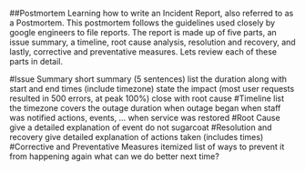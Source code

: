 ##Postmortem
Learning how to write an Incident Report, also referred to as a Postmortem. This postmortem follows the guidelines used closely by google engineers to file reports. The report is made up of five parts, an issue summary, a timeline, root cause analysis, resolution and recovery, and lastly, corrective and preventative measures. Lets review each of these parts in detail.

#Issue Summary
short summary (5 sentences)
list the duration along with start and end times (include timezone)
state the impact (most user requests resulted in 500 errors, at peak 100%)
close with root cause
#Timeline
list the timezone
covers the outage duration
when outage began
when staff was notified
actions, events, …
when service was restored
#Root Cause
give a detailed explanation of event
do not sugarcoat
#Resolution and recovery
give detailed explanation of actions taken (includes times)
#Corrective and Preventative Measures
itemized list of ways to prevent it from happening again
what can we do better next time?
